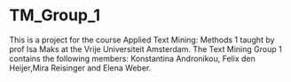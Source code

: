 # TM_Group_1
This is a project for the course Applied Text Mining: Methods 1 taught by prof Isa Maks at the Vrije Universiteit Amsterdam.
The Text Mining Group 1 contains the following members: Konstantina Andronikou, Felix den Heijer,Mira Reisinger and Elena Weber.
